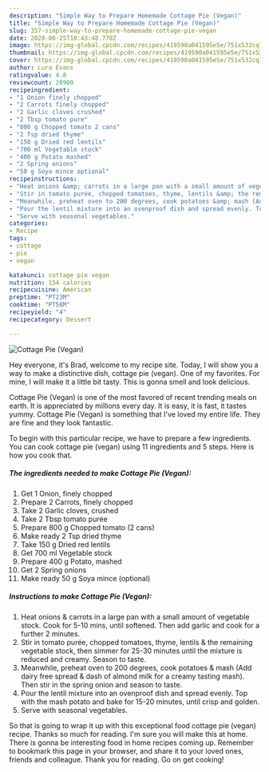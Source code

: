 ```yaml
---
description: "Simple Way to Prepare Homemade Cottage Pie (Vegan)"
title: "Simple Way to Prepare Homemade Cottage Pie (Vegan)"
slug: 357-simple-way-to-prepare-homemade-cottage-pie-vegan
date: 2020-08-25T10:43:48.770Z
image: https://img-global.cpcdn.com/recipes/419590a041595e5e/751x532cq70/cottage-pie-vegan-recipe-main-photo.jpg
thumbnail: https://img-global.cpcdn.com/recipes/419590a041595e5e/751x532cq70/cottage-pie-vegan-recipe-main-photo.jpg
cover: https://img-global.cpcdn.com/recipes/419590a041595e5e/751x532cq70/cottage-pie-vegan-recipe-main-photo.jpg
author: Lura Evans
ratingvalue: 4.8
reviewcount: 20980
recipeingredient:
- "1 Onion finely chopped"
- "2 Carrots finely chopped"
- "2 Garlic cloves crushed"
- "2 Tbsp tomato pure"
- "800 g Chopped tomato 2 cans"
- "2 Tsp dried thyme"
- "150 g Dried red lentils"
- "700 ml Vegetable stock"
- "400 g Potato mashed"
- "2 Spring onions"
- "50 g Soya mince optional"
recipeinstructions:
- "Heat onions &amp; carrots in a large pan with a small amount of vegetable stock. Cook for 5-10 mins, until softened. Then add garlic and cook for a further 2 minutes."
- "Stir in tomato purée, chopped tomatoes, thyme, lentils &amp; the remaining vegetable stock, then simmer for 25-30 minutes until the mixture is reduced and creamy. Season to taste."
- "Meanwhile, preheat oven to 200 degrees, cook potatoes &amp; mash (Add dairy free spread &amp; dash of almond milk for a creamy tasting mash). Then stir in the spring onion and season to taste."
- "Pour the lentil mixture into an ovenproof dish and spread evenly. Top with the mash potato and bake for 15-20 minutes, until crisp and golden."
- "Serve with seasonal vegetables."
categories:
- Recipe
tags:
- cottage
- pie
- vegan

katakunci: cottage pie vegan 
nutrition: 154 calories
recipecuisine: American
preptime: "PT23M"
cooktime: "PT58M"
recipeyield: "4"
recipecategory: Dessert

---
```



![Cottage Pie (Vegan)](https://img-global.cpcdn.com/recipes/419590a041595e5e/751x532cq70/cottage-pie-vegan-recipe-main-photo.jpg)

Hey everyone, it's Brad, welcome to my recipe site. Today, I will show you a way to make a distinctive dish, cottage pie (vegan). One of my favorites. For mine, I will make it a little bit tasty. This is gonna smell and look delicious.

Cottage Pie (Vegan) is one of the most favored of recent trending meals on earth. It is appreciated by millions every day. It is easy, it is fast, it tastes yummy. Cottage Pie (Vegan) is something that I've loved my entire life. They are fine and they look fantastic.




To begin with this particular recipe, we have to prepare a few ingredients. You can cook cottage pie (vegan) using 11 ingredients and 5 steps. Here is how you cook that.

<!--inarticleads1-->

##### The ingredients needed to make Cottage Pie (Vegan):

1. Get 1 Onion, finely chopped
1. Prepare 2 Carrots, finely chopped
1. Take 2 Garlic cloves, crushed
1. Take 2 Tbsp tomato purée
1. Prepare 800 g Chopped tomato (2 cans)
1. Make ready 2 Tsp dried thyme
1. Take 150 g Dried red lentils
1. Get 700 ml Vegetable stock
1. Prepare 400 g Potato, mashed
1. Get 2 Spring onions
1. Make ready 50 g Soya mince (optional)




<!--inarticleads2-->

##### Instructions to make Cottage Pie (Vegan):

1. Heat onions &amp; carrots in a large pan with a small amount of vegetable stock. Cook for 5-10 mins, until softened. Then add garlic and cook for a further 2 minutes.
1. Stir in tomato purée, chopped tomatoes, thyme, lentils &amp; the remaining vegetable stock, then simmer for 25-30 minutes until the mixture is reduced and creamy. Season to taste.
1. Meanwhile, preheat oven to 200 degrees, cook potatoes &amp; mash (Add dairy free spread &amp; dash of almond milk for a creamy tasting mash). Then stir in the spring onion and season to taste.
1. Pour the lentil mixture into an ovenproof dish and spread evenly. Top with the mash potato and bake for 15-20 minutes, until crisp and golden.
1. Serve with seasonal vegetables.




So that is going to wrap it up with this exceptional food cottage pie (vegan) recipe. Thanks so much for reading. I'm sure you will make this at home. There is gonna be interesting food in home recipes coming up. Remember to bookmark this page in your browser, and share it to your loved ones, friends and colleague. Thank you for reading. Go on get cooking!
